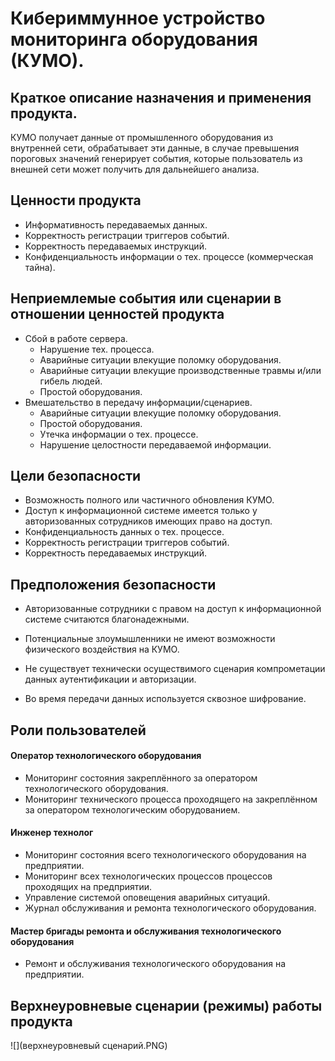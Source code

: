 # Кибериммунное устройство мониторинга оборудования (КУМО).

## Краткое описание назначения и применения продукта.

КУМО получает данные от промышленного оборудования из внутренней сети, обрабатывает эти данные, в случае превышения пороговых значений генерирует события, которые пользователь из внешней сети может получить для дальнейшего анализа.

## Ценности продукта

- Информативность передаваемых данных.
- Корректность регистрации триггеров событий.
- Корректность передаваемых инструкций.
- Конфиденциальность информации о тех. процессе (коммерческая тайна).

## Неприемлемые события или сценарии в отношении ценностей продукта

- Сбой в работе сервера.
  - Нарушение тех. процесса.
  - Аварийные ситуации влекущие поломку оборудования.
  - Аварийные ситуации влекущие производственные травмы и/или гибель людей.
  - Простой оборудования.
- Вмешательство в передачу информации/сценариев.
  - Аварийные ситуации влекущие поломку оборудования.
  - Простой оборудования.
  - Утечка информации о тех. процессе.
  - Нарушение целостности передаваемой информации.

## Цели безопасности

- Возможность полного или частичного обновления КУМО.
- Доступ к информационной системе имеется только у авторизованных сотрудников имеющих право на доступ.
- Конфиденциальность данных о тех. процессе.
- Корректность регистрации триггеров событий.
- Корректность передаваемых инструкций.

## Предположения безопасности

- Авторизованные сотрудники с правом на доступ к информационной системе считаются благонадежными.

- Потенциальные злоумышленники не имеют возможности физического воздействия на КУМО.

- Не существует технически осуществимого сценария компрометации данных аутентификации и авторизации.

- Во время передачи данных используется сквозное шифрование.

  

## Роли пользователей

#### Оператор технологического оборудования

* Мониторинг состояния закреплённого за оператором технологического оборудования.
* Мониторинг технического процесса проходящего на закреплённом за оператором технологическим оборудованием.

#### Инженер технолог

* Мониторинг состояния всего технологического оборудования на предприятии.
* Мониторинг всех технологических процессов процессов проходящих на предприятии.
* Управление системой оповещения аварийных ситуаций.
* Журнал обслуживания и ремонта технологического оборудования. 

#### Мастер бригады ремонта и обслуживания технологического оборудования

* Ремонт и обслуживания технологического оборудования на предприятии.

## Верхнеуровневые сценарии (режимы) работы продукта

![](верхнеуровневый сценарий.PNG)
